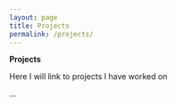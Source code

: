 ```yaml
---
layout: page
title: Projects
permalink: /projects/
---
```


**Projects**

Here I will link to projects I have worked on

...

<!--
<ul>
{% for post in site.posts %}
<li><a href= "{{ post.url }}">{{post.title}}</a></li>
{% endfor %}
</ul> />-->
